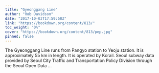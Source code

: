 ```yaml
---
title: "Gyeonggang Line"
author: "Rob Davidson"
date: "2017-10-03T17:59:50Z"
link: "https://bookdown.org/content/813/"
toc_weight: "0%"
cover: "https://bookdown.org/content/813/pep.jpg"
pinned: false
---
```


 The Gyeonggang Line runs from Pangyo station to Yeoju station. It is approximately 55 km in length. It is operated by Korail. Seoul subway data provided by Seoul City Traffic and Transportation Policy Division through the Seoul Open Data ...
